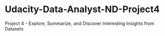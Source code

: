 # Udacity-Data-Analyst-ND-Project4
Project 4 - Explore, Summarize, and Discover Interesting Insights from Datasets
